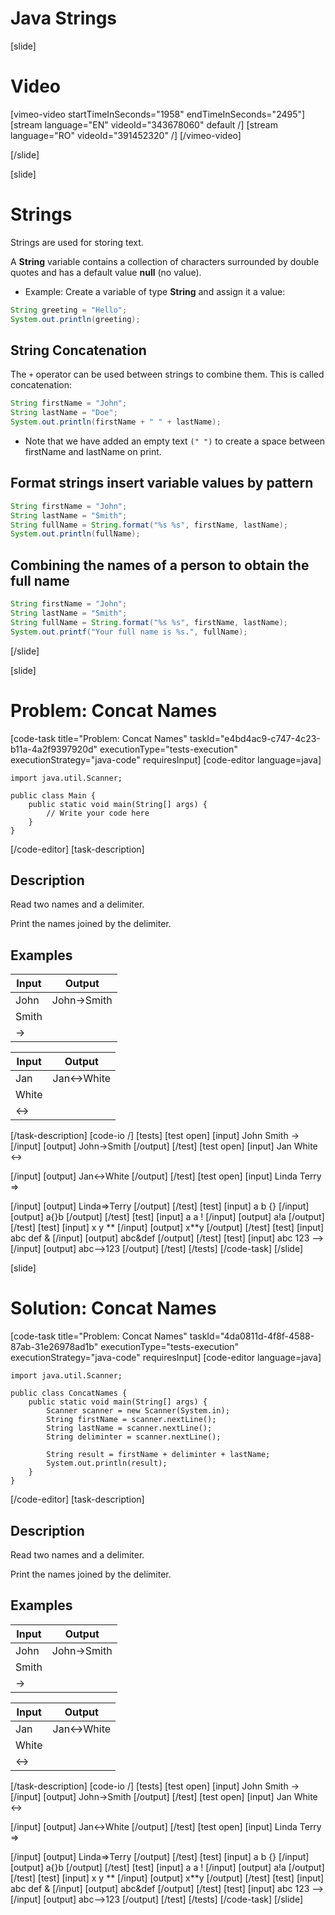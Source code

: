 # Java Strings

[slide]
# Video

[vimeo-video startTimeInSeconds="1958" endTimeInSeconds="2495"]
[stream language="EN" videoId="343678060" default /]
[stream language="RO" videoId="391452320"  /]
[/vimeo-video]

[/slide]

[slide]
# Strings
Strings are used for storing text.

A **String** variable contains a collection of characters surrounded by double quotes and has a default value **null** (no value).

- Example:
Create a variable of type **String** and assign it a value:

```Java live
String greeting = "Hello";
System.out.println(greeting);
```

## String Concatenation
The `+` operator can be used between strings to combine them. This is called concatenation:

```Java live
String firstName = "John";
String lastName = "Doe";
System.out.println(firstName + " " + lastName);
```
* Note that we have added an empty text `(" ")` to create a space between firstName and lastName on print.

## Format strings insert variable values by pattern

```Java live
String firstName = "John";
String lastName = "Smith";
String fullName = String.format("%s %s", firstName, lastName);
System.out.println(fullName);
```

## Combining the names of a person to obtain the full name

```Java live
String firstName = "John";
String lastName = "Smith";
String fullName = String.format("%s %s", firstName, lastName);
System.out.printf("Your full name is %s.", fullName);
```

[/slide]

[slide]
# Problem: Concat Names
[code-task title="Problem: Concat Names" taskId="e4bd4ac9-c747-4c23-b11a-4a2f9397920d" executionType="tests-execution" executionStrategy="java-code" requiresInput]
[code-editor language=java]
```
import java.util.Scanner;

public class Main {
    public static void main(String[] args) {
        // Write your code here
    }
}
```
[/code-editor]
[task-description]
## Description
Read two names and a delimiter.

Print the names joined by the delimiter.

## Examples
| **Input** | **Output** |
| --- | --- |
| John | John->Smith |
| Smith | |
| -> | |

| **Input** | **Output** |
| --- | --- |
| Jan | Jan<->White |
| White | |
| <-> | |


[/task-description]
[code-io /]
[tests]
[test open]
[input]
John
Smith
-\>
[/input]
[output]
John-\>Smith
[/output]
[/test]
[test open]
[input]
Jan
White
\<-\>

[/input]
[output]
Jan\<-\>White
[/output]
[/test]
[test open]
[input]
Linda
Terry
=\>

[/input]
[output]
Linda=\>Terry
[/output]
[/test]
[test]
[input]
a
b
\{\}
[/input]
[output]
a\{\}b
[/output]
[/test]
[test]
[input]
a
a
!
[/input]
[output]
a!a
[/output]
[/test]
[test]
[input]
x
y
\*\*
[/input]
[output]
x\*\*y
[/output]
[/test]
[test]
[input]
abc
def
&
[/input]
[output]
abc&def
[/output]
[/test]
[test]
[input]
abc
123
--\>
[/input]
[output]
abc--\>123
[/output]
[/test]
[/tests]
[/code-task]
[/slide]

[slide]
# Solution: Concat Names
[code-task title="Problem: Concat Names" taskId="4da0811d-4f8f-4588-87ab-31e26978ad1b" executionType="tests-execution" executionStrategy="java-code" requiresInput]
[code-editor language=java]
```
import java.util.Scanner;

public class ConcatNames {
    public static void main(String[] args) {
        Scanner scanner = new Scanner(System.in);
        String firstName = scanner.nextLine();
        String lastName = scanner.nextLine();
        String deliminter = scanner.nextLine();

        String result = firstName + deliminter + lastName;
        System.out.println(result);
    }
}
```
[/code-editor]
[task-description]
## Description
Read two names and a delimiter.

Print the names joined by the delimiter.

## Examples
| **Input** | **Output** |
| --- | --- |
| John | John->Smith |
| Smith | |
| -> | |

| **Input** | **Output** |
| --- | --- |
| Jan | Jan<->White |
| White | |
| <-> | |


[/task-description]
[code-io /]
[tests]
[test open]
[input]
John
Smith
-\>
[/input]
[output]
John-\>Smith
[/output]
[/test]
[test open]
[input]
Jan
White
\<-\>

[/input]
[output]
Jan\<-\>White
[/output]
[/test]
[test open]
[input]
Linda
Terry
=\>

[/input]
[output]
Linda=\>Terry
[/output]
[/test]
[test]
[input]
a
b
\{\}
[/input]
[output]
a\{\}b
[/output]
[/test]
[test]
[input]
a
a
!
[/input]
[output]
a!a
[/output]
[/test]
[test]
[input]
x
y
\*\*
[/input]
[output]
x\*\*y
[/output]
[/test]
[test]
[input]
abc
def
&
[/input]
[output]
abc&def
[/output]
[/test]
[test]
[input]
abc
123
--\>
[/input]
[output]
abc--\>123
[/output]
[/test]
[/tests]
[/code-task]
[/slide]